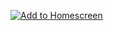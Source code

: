 [![Add to Homescreen](https://img.shields.io/badge/Skynet-Add%20To%20Homescreen-00c65e?logo=skynet&labelColor=0d0d0d)](https://homescreen.hns.siasky.net/#/skylink/AQCV16j2c62FMotFVJUNkLUq5Wy0GBz8kSEXSFnyYReEdQ)

